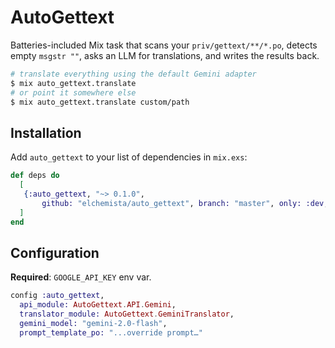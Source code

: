 # AutoGettext

Batteries-included Mix task that scans your `priv/gettext/**/*.po`, detects
empty `msgstr ""`, asks an LLM for translations, and writes the results back.

```bash
# translate everything using the default Gemini adapter
$ mix auto_gettext.translate
# or point it somewhere else
$ mix auto_gettext.translate custom/path
```

## Installation

Add `auto_gettext` to your list of dependencies in `mix.exs`:

```elixir
def deps do
  [
   {:auto_gettext, "~> 0.1.0",
       github: "elchemista/auto_gettext", branch: "master", only: :dev, runtime: false},
  ]
end
```

## Configuration

**Required**: `GOOGLE_API_KEY` env var.

```elixir
config :auto_gettext,
  api_module: AutoGettext.API.Gemini,
  translator_module: AutoGettext.GeminiTranslator,
  gemini_model: "gemini-2.0-flash",
  prompt_template_po: "...override prompt…"
```
